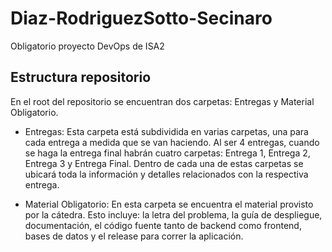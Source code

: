 # Diaz-RodriguezSotto-Secinaro
Obligatorio proyecto DevOps de ISA2

## Estructura repositorio

En el root del repositorio se encuentran dos carpetas: Entregas y Material Obligatorio.

- Entregas: Esta carpeta está subdividida en varias carpetas, una para cada entrega a medida que se van haciendo. Al ser 4 entregas, cuando se haga la entrega final habrán cuatro carpetas: Entrega 1, Entrega 2, Entrega 3 y Entrega Final. Dentro de cada una de estas carpetas se ubicará toda la información y detalles relacionados con la respectiva entrega.

- Material Obligatorio: En esta carpeta se encuentra el material provisto por la cátedra. Esto incluye: la letra del problema, la guía de despliegue, documentación, el código fuente tanto de backend como frontend, bases de datos y el release para correr la aplicación. 

